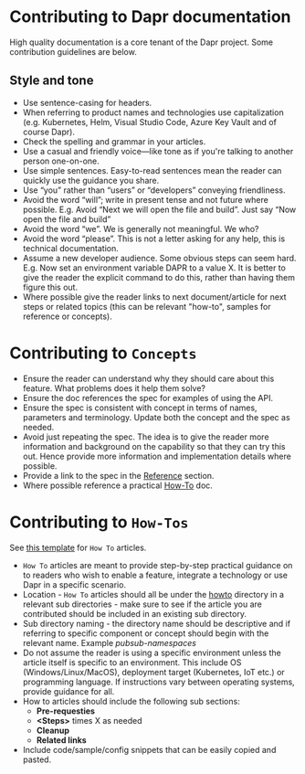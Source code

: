 # Contributing to Dapr documentation

High quality documentation is a core tenant of the Dapr project. Some contribution guidelines are below.

## Style and tone

- Use sentence-casing for headers.
- When referring to product names and technologies use capitalization (e.g. Kubernetes, Helm, Visual Studio Code, Azure Key Vault and of course Dapr).
- Check the spelling and grammar in your articles.
- Use a casual and friendly voice—like tone as if you're talking to another person one-on-one.
- Use simple sentences. Easy-to-read sentences mean the reader can quickly use the guidance you share.
- Use “you” rather than “users” or “developers” conveying friendliness.
- Avoid the word “will”; write in present tense and not future where possible. E.g. Avoid “Next we will open the file and build”. Just say “Now open the file and build”
- Avoid the word “we”. We is generally not meaningful. We who?
- Avoid the word “please”. This is not a letter asking for any help, this is technical documentation.
- Assume a new developer audience. Some obvious steps can seem hard. E.g. Now set an environment variable DAPR to a value X. It is better to give the reader the explicit command to do this, rather than having them figure this out.
- Where possible give the reader links to next document/article for next steps or related topics (this can be relevant "how-to", samples for reference or concepts).

# Contributing to `Concepts`

- Ensure the reader can understand why they should care about this feature. What problems does it help them solve?
- Ensure the doc references the spec for examples of using the API.
- Ensure the spec is consistent with concept in terms of names, parameters and terminology. Update both the concept and the spec as needed.
- Avoid just repeating the spec. The idea is to give the reader more information and background on the capability so that they can try this out. Hence provide more information and implementation details where possible.
- Provide a link to the spec in the [Reference](/reference) section.
- Where possible reference a practical [How-To](/howto) doc.

# Contributing to `How-Tos`

See [this template](./howto-template.md) for `How To` articles.

- `How To` articles are meant to provide step-by-step practical guidance on to readers who wish to enable a feature, integrate a technology or use Dapr in a specific scenario.
- Location - `How To` articles should all be under the [howto](.\howto) directory in a relevant sub directories - make sure to see if the article you are contributed should be included in an existing sub directory.
- Sub directory naming - the directory name should be descriptive and if referring to specific component or concept should begin with the relevant name. Example *pubsub-namespaces*
- Do not assume the reader is using a specific environment unless the article itself is specific to an environment. This include OS (Windows/Linux/MacOS), deployment target (Kubernetes, IoT etc.) or programming language. If instructions vary between operating systems, provide guidance for all.
- How to articles should include the following sub sections:
    - **Pre-requesties**
    - **\<Steps\>** times X as needed
    - **Cleanup**
    - **Related links**
- Include code/sample/config snippets that can be easily copied and pasted.
